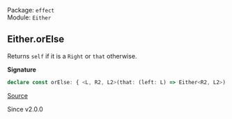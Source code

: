 Package: `effect`<br />
Module: `Either`<br />

## Either.orElse

Returns `self` if it is a `Right` or `that` otherwise.

**Signature**

```ts
declare const orElse: { <L, R2, L2>(that: (left: L) => Either<R2, L2>): <R>(self: Either<R, L>) => Either<R | R2, L2>; <R, L, R2, L2>(self: Either<R, L>, that: (left: L) => Either<R2, L2>): Either<R | R2, L2>; }
```

[Source](https://github.com/Effect-TS/effect/tree/main/packages/effect/src/Either.ts#L639)

Since v2.0.0